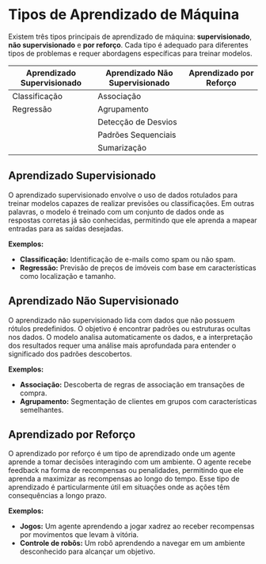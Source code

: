 # Tipos de Aprendizado de Máquina

Existem três tipos principais de aprendizado de máquina: **supervisionado**, **não supervisionado** e **por reforço**. Cada tipo é adequado para diferentes tipos de problemas e requer abordagens específicas para treinar modelos.

| Aprendizado Supervisionado | Aprendizado Não Supervisionado | Aprendizado por Reforço  |
|----------------------------|-------------------------------|--------------------------|
| Classificação               | Associação                    |                          |
| Regressão                   | Agrupamento                   |                          |
|                             | Detecção de Desvios           |                          |
|                             | Padrões Sequenciais           |                          |
|                             | Sumarização                   |                          |

## Aprendizado Supervisionado

O aprendizado supervisionado envolve o uso de dados rotulados para treinar modelos capazes de realizar previsões ou classificações. Em outras palavras, o modelo é treinado com um conjunto de dados onde as respostas corretas já são conhecidas, permitindo que ele aprenda a mapear entradas para as saídas desejadas.

**Exemplos:**
- **Classificação:** Identificação de e-mails como spam ou não spam.
- **Regressão:** Previsão de preços de imóveis com base em características como localização e tamanho.

## Aprendizado Não Supervisionado

O aprendizado não supervisionado lida com dados que não possuem rótulos predefinidos. O objetivo é encontrar padrões ou estruturas ocultas nos dados. O modelo analisa automaticamente os dados, e a interpretação dos resultados requer uma análise mais aprofundada para entender o significado dos padrões descobertos.

**Exemplos:**
- **Associação:** Descoberta de regras de associação em transações de compra.
- **Agrupamento:** Segmentação de clientes em grupos com características semelhantes.

## Aprendizado por Reforço

O aprendizado por reforço é um tipo de aprendizado onde um agente aprende a tomar decisões interagindo com um ambiente. O agente recebe feedback na forma de recompensas ou penalidades, permitindo que ele aprenda a maximizar as recompensas ao longo do tempo. Esse tipo de aprendizado é particularmente útil em situações onde as ações têm consequências a longo prazo.

**Exemplos:**
- **Jogos:** Um agente aprendendo a jogar xadrez ao receber recompensas por movimentos que levam à vitória.
- **Controle de robôs:** Um robô aprendendo a navegar em um ambiente desconhecido para alcançar um objetivo.
